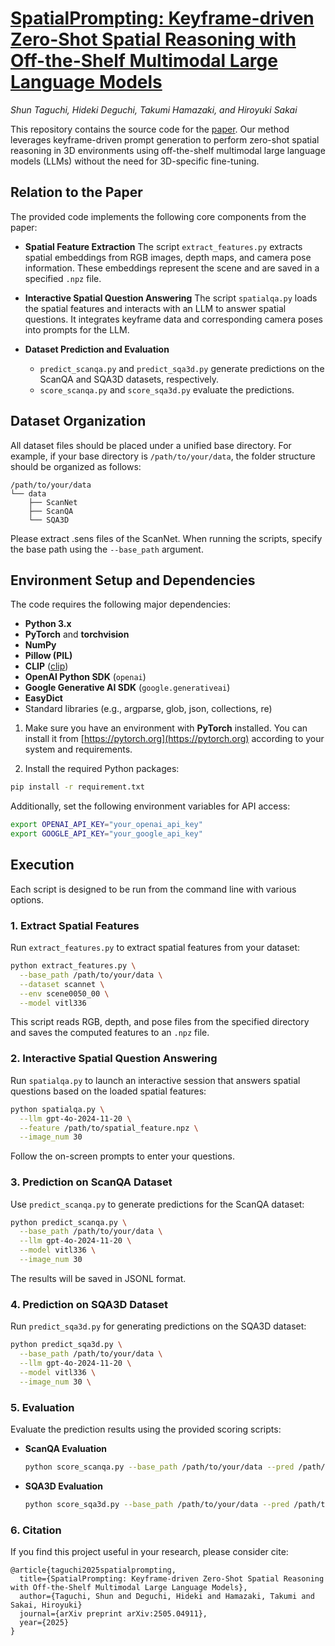 # [**SpatialPrompting: Keyframe-driven Zero-Shot Spatial Reasoning with Off-the-Shelf Multimodal Large Language Models**](http://arxiv.org/abs/2505.04911)
*Shun Taguchi, Hideki Deguchi, Takumi Hamazaki, and Hiroyuki Sakai*

This repository contains the source code for the [paper](http://arxiv.org/abs/2505.04911). Our method leverages keyframe-driven prompt generation to perform zero-shot spatial reasoning in 3D environments using off-the-shelf multimodal large language models (LLMs) without the need for 3D-specific fine-tuning.

## Relation to the Paper

The provided code implements the following core components from the paper:

- **Spatial Feature Extraction**
  The script `extract_features.py` extracts spatial embeddings from RGB images, depth maps, and camera pose information. These embeddings represent the scene and are saved in a specified `.npz` file.

- **Interactive Spatial Question Answering**
  The script `spatialqa.py` loads the spatial features and interacts with an LLM to answer spatial questions. It integrates keyframe data and corresponding camera poses into prompts for the LLM.

- **Dataset Prediction and Evaluation**
  - `predict_scanqa.py` and `predict_sqa3d.py` generate predictions on the ScanQA and SQA3D datasets, respectively.
  - `score_scanqa.py` and `score_sqa3d.py` evaluate the predictions.

## Dataset Organization

All dataset files should be placed under a unified base directory. For example, if your base directory is `/path/to/your/data`, the folder structure should be organized as follows:

```
/path/to/your/data
└── data
    ├── ScanNet
    ├── ScanQA
    └── SQA3D
```

Please extract .sens files of the ScanNet.
When running the scripts, specify the base path using the `--base_path` argument. 

## Environment Setup and Dependencies

The code requires the following major dependencies:

- **Python 3.x**
- **PyTorch** and **torchvision**
- **NumPy**
- **Pillow (PIL)**
- **CLIP** ([clip](https://github.com/openai/CLIP]))
- **OpenAI Python SDK** (`openai`)
- **Google Generative AI SDK** (`google.generativeai`)
- **EasyDict**
- Standard libraries (e.g., argparse, glob, json, collections, re)

1. Make sure you have an environment with **PyTorch** installed. You can install it from [https://pytorch.org](https://pytorch.org) according to your system and requirements.

2. Install the required Python packages:
```bash
pip install -r requirement.txt
```

Additionally, set the following environment variables for API access:

```bash
export OPENAI_API_KEY="your_openai_api_key"
export GOOGLE_API_KEY="your_google_api_key"
```

## Execution

Each script is designed to be run from the command line with various options.

### 1. Extract Spatial Features

Run `extract_features.py` to extract spatial features from your dataset:

```bash
python extract_features.py \
  --base_path /path/to/your/data \
  --dataset scannet \
  --env scene0050_00 \
  --model vitl336
```

This script reads RGB, depth, and pose files from the specified directory and saves the computed features to an `.npz` file.

### 2. Interactive Spatial Question Answering

Run `spatialqa.py` to launch an interactive session that answers spatial questions based on the loaded spatial features:

```bash
python spatialqa.py \
  --llm gpt-4o-2024-11-20 \
  --feature /path/to/spatial_feature.npz \
  --image_num 30
```

Follow the on-screen prompts to enter your questions.

### 3. Prediction on ScanQA Dataset

Use `predict_scanqa.py` to generate predictions for the ScanQA dataset:

```bash
python predict_scanqa.py \
  --base_path /path/to/your/data \
  --llm gpt-4o-2024-11-20 \
  --model vitl336 \
  --image_num 30
```

The results will be saved in JSONL format.

### 4. Prediction on SQA3D Dataset

Run `predict_sqa3d.py` for generating predictions on the SQA3D dataset:

```bash
python predict_sqa3d.py \
  --base_path /path/to/your/data \
  --llm gpt-4o-2024-11-20 \
  --model vitl336 \
  --image_num 30 \
```

### 5. Evaluation

Evaluate the prediction results using the provided scoring scripts:

- **ScanQA Evaluation**

  ```bash
  python score_scanqa.py --base_path /path/to/your/data --pred /path/to/prediction.jsonl [--use_spice]
  ```

- **SQA3D Evaluation**

  ```bash
  python score_sqa3d.py --base_path /path/to/your/data --pred /path/to/prediction.jsonl
  ```
  
### 6. Citation

If you find this project useful in your research, please consider cite:

```
@article{taguchi2025spatialprompting,
  title={SpatialPrompting: Keyframe-driven Zero-Shot Spatial Reasoning with Off-the-Shelf Multimodal Large Language Models},
  author={Taguchi, Shun and Deguchi, Hideki and Hamazaki, Takumi and Sakai, Hiroyuki}
  journal={arXiv preprint arXiv:2505.04911},
  year={2025}
}
```
